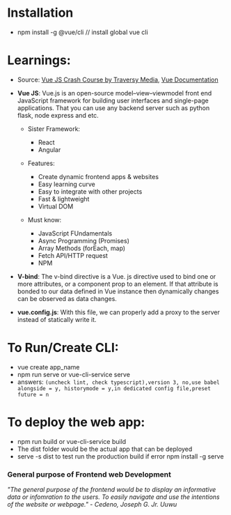 # Installation
- npm install -g @vue/cli  // install global vue cli


# Learnings:
- Source: [Vue JS Crash Course by Traversy Media](https://www.youtube.com/watch?v=qZXt1Aom3Cs), [Vue Documentation](https://vuejs.org/guide/introduction.html)
- **Vue JS**: Vue.js is an open-source model–view–viewmodel front end JavaScript framework for building user interfaces and single-page applications. That you can use any backend server such as python flask, node express and etc.
    - Sister Framework:
        - React
        - Angular
    - Features:
        - Create dynamic frontend apps & websites
        - Easy learning curve
        - Easy to integrate with other projects
        - Fast & lightweight
        - Virtual DOM

    - Must know:
        - JavaScript FUndamentals
        - Async Programming (Promises)
        - Array Methods (forEach, map)
        - Fetch API/HTTP request
        - NPM
- **V-bind**: The v-bind directive is a Vue. js directive used to bind one or more attributes, or a component prop to an element. If that attribute is bonded to our data defined in Vue instance then dynamically changes can be observed as data changes.

- **vue.config.js**: With this file, we can properly add a proxy to the server instead of statically write it. 

# To Run/Create CLI:
- vue create app_name
- npm run serve or vue-cli-service serve
- answers: ``` (uncheck lint, check typescript),version 3, no,use babel alongside = y, historymode = y,in dedicated config file,preset future = n ```


# To deploy the web app:
- npm run build or vue-cli-service build
- The dist folder would be the actual app that can be deployed
- serve -s dist to test run the production build if error npm install -g serve


### General purpose of Frontend web Development
*"The general purpose of the frontend would be to display an informative data or infomration to the users. To easily navigate and use the intentions of the website or webpage." - Cedeno, Joseph G. Jr. Uuwu*
